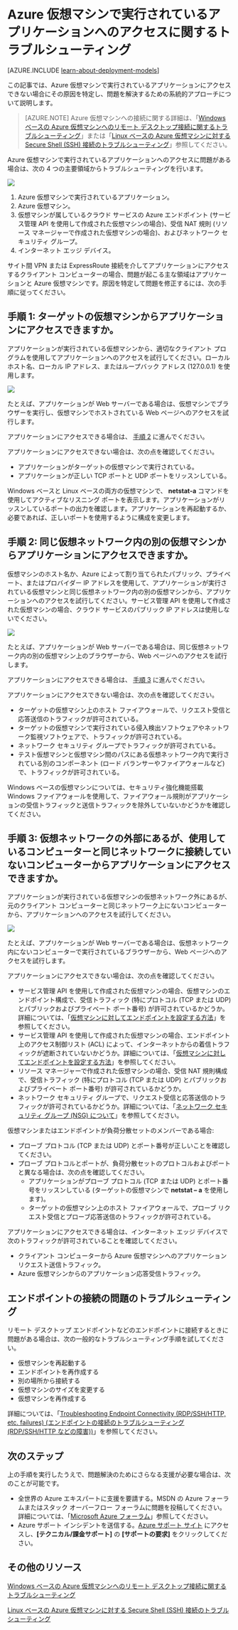 <properties
	pageTitle="VM でのアプリケーション アクセスのトラブルシューティング |Microsoft Azure"
	description="Azure 仮想マシンで実行されているアプリケーションにアクセスできない場合は、次の手順を使用して問題の原因を特定してください。"
	services="virtual-machines"
	documentationCenter=""
	authors="dsk-2015"
	manager="timlt"
	editor=""
	tags="top-support-issue,azure-service-management,azure-resource-manager"/>

<tags
	ms.service="virtual-machines"
	ms.workload="infrastructure-services"
	ms.tgt_pltfrm="na"
	ms.devlang="na"
	ms.topic="article"
	ms.date="11/17/2015"
	ms.author="dkshir"/>

# Azure 仮想マシンで実行されているアプリケーションへのアクセスに関するトラブルシューティング

[AZURE.INCLUDE [learn-about-deployment-models](../../includes/learn-about-deployment-models-both-include.md)]


この記事では、Azure 仮想マシンで実行されているアプリケーションにアクセスできない場合にその原因を特定し、問題を解決するための系統的アプローチについて説明します。

> [AZURE.NOTE]  Azure 仮想マシンへの接続に関する詳細は、「[Windows ベースの Azure 仮想マシンへのリモート デスクトップ接続に関するトラブルシューティング](virtual-machines-troubleshoot-remote-desktop-connections.md)」または「[Linux ベースの Azure 仮想マシンに対する Secure Shell (SSH) 接続のトラブルシューティング](virtual-machines-troubleshoot-ssh-connections.md)」参照してください。

Azure 仮想マシンで実行されているアプリケーションへのアクセスに問題がある場合は、次の 4 つの主要領域からトラブルシューティングを行います。

![](./media/virtual-machines-troubleshoot-access-application/tshoot_app_access1.png)

1.	Azure 仮想マシンで実行されているアプリケーション。
2.	Azure 仮想マシン。
3.	仮想マシンが属しているクラウド サービスの Azure エンドポイント (サービス管理 API を使用して作成された仮想マシンの場合)、受信 NAT 規則 (リソース マネージャーで作成された仮想マシンの場合)、およびネットワーク セキュリティ グループ。
4.	インターネット エッジ デバイス。

サイト間 VPN または ExpressRoute 接続を介してアプリケーションにアクセスするクライアント コンピューターの場合、問題が起こる主な領域はアプリケーションと Azure 仮想マシンです。原因を特定して問題を修正するには、次の手順に従ってください。

## 手順 1: ターゲットの仮想マシンからアプリケーションにアクセスできますか。

アプリケーションが実行されている仮想マシンから、適切なクライアント プログラムを使用してアプリケーションへのアクセスを試行してください。ローカル ホスト名、ローカル IP アドレス、またはループバック アドレス (127.0.0.1) を使用します。

![](./media/virtual-machines-troubleshoot-access-application/tshoot_app_access2.png)

たとえば、アプリケーションが Web サーバーである場合は、仮想マシンでブラウザーを実行し、仮想マシンでホストされている Web ページへのアクセスを試行します。

アプリケーションにアクセスできる場合は、 [手順 2](#step2) に進んでください。

アプリケーションにアクセスできない場合は、次の点を確認してください。

- アプリケーションがターゲットの仮想マシンで実行されている。
- アプリケーションが正しい TCP ポートと UDP ポートをリッスンしている。

Windows ベースと Linux ベースの両方の仮想マシンで、 **netstat-a** コマンドを使用してアクティブなリスニング ポートを表示します。アプリケーションがリッスンしているポートの出力を確認します。アプリケーションを再起動するか、必要であれば、正しいポートを使用するように構成を変更します。

## <a id="step2"></a>手順 2: 同じ仮想ネットワーク内の別の仮想マシンからアプリケーションにアクセスできますか。

仮想マシンのホスト名か、Azure によって割り当てられたパブリック、プライベート、またはプロバイダー IP アドレスを使用して、アプリケーションが実行されている仮想マシンと同じ仮想ネットワーク内の別の仮想マシンから、アプリケーションへのアクセスを試行してください。サービス管理 API を使用して作成された仮想マシンの場合、クラウド サービスのパブリック IP アドレスは使用しないでください。

![](./media/virtual-machines-troubleshoot-access-application/tshoot_app_access3.png)

たとえば、アプリケーションが Web サーバーである場合は、同じ仮想ネットワーク内の別の仮想マシン上のブラウザーから、Web ページへのアクセスを試行します。

アプリケーションにアクセスできる場合は、 [手順 3](#step3) に進んでください。

アプリケーションにアクセスできない場合は、次の点を確認してください。

- ターゲットの仮想マシン上のホスト ファイアウォールで、リクエスト受信と応答送信のトラフィックが許可されている。
- ターゲットの仮想マシンで実行されている侵入検出ソフトウェアやネットワーク監視ソフトウェアで、トラフィックが許可されている。
- ネットワーク セキュリティ グループでトラフィックが許可されている。
- テスト仮想マシンと仮想マシン間のパスにある仮想ネットワーク内で実行されている別のコンポーネント (ロード バランサーやファイアウォールなど) で、トラフィックが許可されている。

Windows ベースの仮想マシンについては、セキュリティ強化機能搭載 Windows ファイアウォールを使用して、ファイアウォール規則がアプリケーションの受信トラフィックと送信トラフィックを除外していないかどうかを確認してください。

## <a id="step3"></a>手順 3: 仮想ネットワークの外部にあるが、使用しているコンピューターと同じネットワークに接続していないコンピューターからアプリケーションにアクセスできますか。

アプリケーションが実行されている仮想マシンの仮想ネットワーク外にあるが、元のクライアント コンピューターと同じネットワーク上にないコンピューターから、アプリケーションへのアクセスを試行してください。

![](./media/virtual-machines-troubleshoot-access-application/tshoot_app_access4.png)

たとえば、アプリケーションが Web サーバーである場合は、仮想ネットワーク内にないコンピューターで実行されているブラウザーから、Web ページへのアクセスを試行します。

アプリケーションにアクセスできない場合は、次の点を確認してください。

- サービス管理 API を使用して作成された仮想マシンの場合、仮想マシンのエンドポイント構成で、受信トラフィック (特にプロトコル (TCP または UDP) とパブリックおよびプライベート ポート番号) が許可されているかどうか。詳細については、「[仮想マシンに対してエンドポイントを設定する方法](virtual-machines-set-up-endpoints.md)」を参照してください。
- サービス管理 API を使用して作成された仮想マシンの場合、エンドポイント上のアクセス制御リスト (ACL) によって、インターネットからの着信トラフィックが遮断されていないかどうか。詳細については、「[仮想マシンに対してエンドポイントを設定する方法](virtual-machines-set-up-endpoints.md)」を参照してください。
- リソース マネージャーで作成された仮想マシンの場合、受信 NAT 規則構成で、受信トラフィック (特にプロトコル (TCP または UDP) とパブリックおよびプライベート ポート番号) が許可されているかどうか。
- ネットワーク セキュリティ グループで、リクエスト受信と応答送信のトラフィックが許可されているかどうか。詳細については、「[ネットワーク セキュリティ グループ (NSG) について](virtual-networks-nsg.md)」を参照してください。

仮想マシンまたはエンドポイントが負荷分散セットのメンバーである場合:

- プローブ プロトコル (TCP または UDP) とポート番号が正しいことを確認してください。
- プローブ プロトコルとポートが、負荷分散セットのプロトコルおよびポートと異なる場合は、次の点を確認してください。
	- アプリケーションがプローブ プロトコル (TCP または UDP) とポート番号をリッスンしている (ターゲットの仮想マシンで **netstat – a** を使用します)。
	- ターゲットの仮想マシン上のホスト ファイアウォールで、プローブ リクエスト受信とプローブ応答送信のトラフィックが許可されている。

アプリケーションにアクセスできる場合は、インターネット エッジ デバイスで次のトラフィックが許可されていることを確認してください。

- クライアント コンピューターから Azure 仮想マシンへのアプリケーション リクエスト送信トラフィック。
- Azure 仮想マシンからのアプリケーション応答受信トラフィック。

## エンドポイントの接続の問題のトラブルシューティング

リモート デスクトップ エンドポイントなどのエンドポイントに接続するときに問題がある場合は、次の一般的なトラブルシューティング手順を試してください。

- 仮想マシンを再起動する
- エンドポイントを再作成する
- 別の場所から接続する
- 仮想マシンのサイズを変更する
- 仮想マシンを再作成する

詳細については、「[Troubleshooting Endpoint Connectivity (RDP/SSH/HTTP, etc. failures) (エンドポイントの接続のトラブルシューティング (RDP/SSH/HTTP などの障害))](https://social.msdn.microsoft.com/Forums/azure/ja-JP/538a8f18-7c1f-4d6e-b81c-70c00e25c93d/troubleshooting-endpoint-connectivity-rdpsshhttp-etc-failures?forum=WAVirtualMachinesforWindows)」を参照してください。

## 次のステップ

上の手順を実行したうえで、問題解決のためにさらなる支援が必要な場合は、次のことが可能です。

- 全世界の Azure エキスパートに支援を要請する。MSDN の Azure フォーラムまたはスタック オーバーフロー フォーラムに問題を投稿してください。詳細については、「[Microsoft Azure フォーラム](https://azure.microsoft.com/support/forums/)」参照してください。
- Azure サポート インシデントを送信する。[Azure サポート サイト](https://azure.microsoft.com/support/options/) にアクセスし、**[テクニカル/課金サポート]** の **[サポートの要求]** をクリックしてください。

## その他のリソース

[Windows ベースの Azure 仮想マシンへのリモート デスクトップ接続に関するトラブルシューティング](virtual-machines-troubleshoot-remote-desktop-connections.md)

[Linux ベースの Azure 仮想マシンに対する Secure Shell (SSH) 接続のトラブルシューティング](virtual-machines-troubleshoot-ssh-connections.md)

<!---HONumber=AcomDC_0128_2016-->